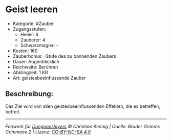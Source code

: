# Geist leeren

- Kategorie: #Zauber
- Zugangsstufen:
  - Heiler: 6
  - Zauberer: 4
  - Schwarzmagier: -
- Kosten: 160
- Zauberbonus: -Stufe des zu bannenden Zaubers
- Dauer: Augenblicklich
- Reichweite: Berühren
- Abklingzeit: 1 KR
- Art: geistesbeeinflussende Zauber

## Beschreibung:

Das Ziel wird von allen geistesbeeinflussenden Effekten, die es betreffen, befreit.

---

_Fanwerk für [Dungeonslayers](https://www.dungeonslayers.net/) © Christian Kennig | Quelle: Bruder Grimms Grimmoire 2 | Lizenz: [CC-BY-NC-SA 4.0](https://creativecommons.org/licenses/by-nc-sa/4.0/deed.de)_
